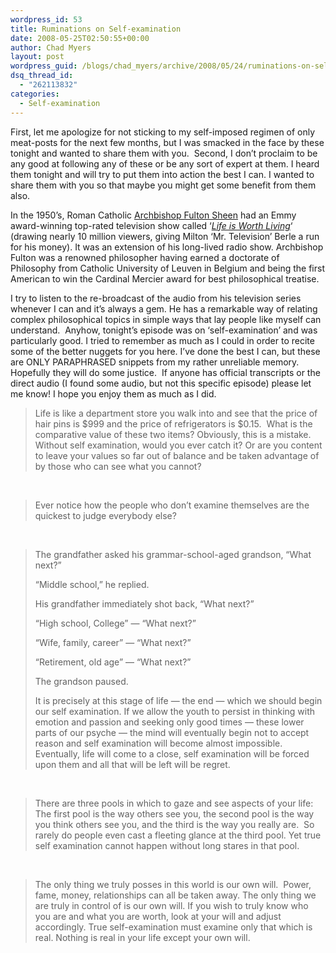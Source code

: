 ```yaml
---
wordpress_id: 53
title: Ruminations on Self-examination
date: 2008-05-25T02:50:55+00:00
author: Chad Myers
layout: post
wordpress_guid: /blogs/chad_myers/archive/2008/05/24/ruminations-on-self-examination.aspx
dsq_thread_id:
  - "262113832"
categories:
  - Self-examination
---
```

First, let me apologize for not sticking to my self-imposed regimen of only meat-posts for the next few months, but I was smacked in the face by these tonight and wanted to share them with you.&nbsp; Second, I don&#8217;t proclaim to be any good at following any of these or be any sort of expert at them. I heard them tonight and will try to put them into action the best I can. I wanted to share them with you so that maybe you might get some benefit from them also.

In the 1950&#8217;s, Roman Catholic [Archbishop Fulton Sheen](http://en.wikipedia.org/wiki/Fulton_J._Sheen) had an Emmy award-winning top-rated television show called &#8216;[_Life is Worth Living_](http://en.wikipedia.org/wiki/Life_is_Worth_Living)&#8216; (drawing nearly 10 million viewers, giving Milton &#8216;Mr. Television&#8217; Berle a run for his money). It was an extension of his long-lived radio show. Archbishop Fulton was a renowned philosopher having earned a doctorate of Philosophy from Catholic University of Leuven in Belgium and being the first American to win the Cardinal Mercier award for best philosophical treatise.

I try to listen to the re-broadcast of the audio from his television series whenever I can and it&#8217;s always a gem. He has a remarkable way of relating complex philosophical topics in simple ways that lay people like myself can understand.&nbsp; Anyhow, tonight&#8217;s episode was on &#8216;self-examination&#8217; and was particularly good. I tried to remember as much as I could in order to recite some of the better nuggets for you here. I&#8217;ve done the best I can, but these are ONLY PARAPHRASED snippets from my rather unreliable memory.&nbsp; Hopefully they will do some justice.&nbsp; If anyone has official transcripts or the direct audio (I found some audio, but not this specific episode) please let me know! I hope you enjoy them as much as I did.

> Life is like a department store you walk into and see that the price of hair pins is $999 and the price of refrigerators is $0.15.&nbsp; What is the comparative value of these two items? Obviously, this is a mistake. Without self examination, would you ever catch it? Or are you content to leave your values so far out of balance and be taken advantage of by those who can see what you cannot?

&nbsp;

> Ever notice how the people who don&#8217;t examine themselves are the quickest to judge everybody else? 

&nbsp;

> The grandfather asked his grammar-school-aged grandson, &#8220;What next?&#8221;
> 
> &#8220;Middle school,&#8221; he replied.
> 
> His grandfather immediately shot back, &#8220;What next?&#8221;
> 
> &#8220;High school, College&#8221; &#8212; &#8220;What next?&#8221;
> 
> &#8220;Wife, family, career&#8221; &#8212; &#8220;What next?&#8221;
> 
> &#8220;Retirement, old age&#8221; &#8212; &#8220;What next?&#8221;
> 
> The grandson paused.
> 
> It is precisely at this stage of life &#8212; the end &#8212; which we should begin our self examination. If we allow the youth to persist in thinking with emotion and passion and seeking only good times &#8212; these lower parts of our psyche &#8212; the mind will eventually begin not to accept reason and self examination will become almost impossible. Eventually, life will come to a close, self examination will be forced upon them and all that will be left will be regret.

&nbsp;

> There are three pools in which to gaze and see aspects of your life:&nbsp; The first pool is the way others see you, the second pool is the way you think others see you, and the third is the way you really are.&nbsp; So rarely do people even cast a fleeting glance at the third pool. Yet true self examination cannot happen without long stares in that pool. 

&nbsp;

> The only thing we truly posses in this world is our own will.&nbsp; Power, fame, money, relationships can all be taken away. The only thing we are truly in control of is our own will. If you wish to truly know who you are and what you are worth, look at your will and adjust accordingly. True self-examination must examine only that which is real. Nothing is real in your life except your own will.